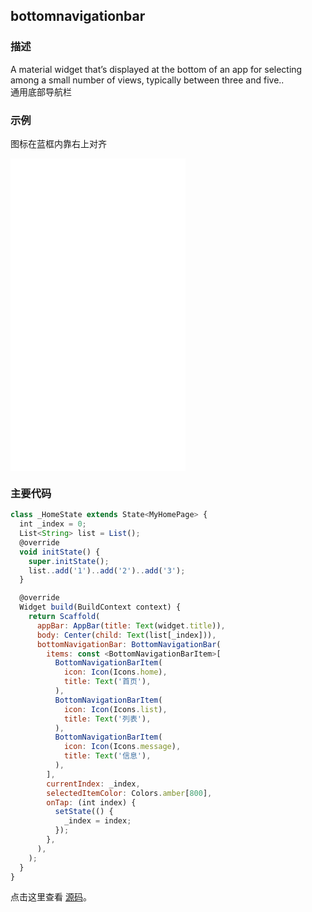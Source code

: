 ## bottomnavigationbar

### 描述
A material widget that’s displayed at the bottom of an app for selecting among a small number of views, typically between three and five..  
通用底部导航栏

### 示例  
图标在蓝框内靠右上对齐
<iframe src="./web/index.html" width="280px" height="500px" frameborder="0" scrolling="no"></iframe>

### 主要代码
```javascript
class _HomeState extends State<MyHomePage> {
  int _index = 0;
  List<String> list = List();
  @override
  void initState() {
    super.initState();
    list..add('1')..add('2')..add('3');
  }

  @override
  Widget build(BuildContext context) {
    return Scaffold(
      appBar: AppBar(title: Text(widget.title)),
      body: Center(child: Text(list[_index])),
      bottomNavigationBar: BottomNavigationBar(
        items: const <BottomNavigationBarItem>[
          BottomNavigationBarItem(
            icon: Icon(Icons.home),
            title: Text('首页'),
          ),
          BottomNavigationBarItem(
            icon: Icon(Icons.list),
            title: Text('列表'),
          ),
          BottomNavigationBarItem(
            icon: Icon(Icons.message),
            title: Text('信息'),
          ),
        ],
        currentIndex: _index,
        selectedItemColor: Colors.amber[800],
        onTap: (int index) {
          setState(() {
            _index = index;
          });
        },
      ),
    );
  }
}
```

点击这里查看 [源码](./web/main.dart)。


